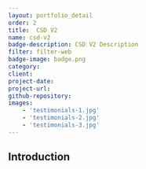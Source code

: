```yaml
---
layout: portfolio_detail
order: 2
title:  CSD V2
name: csd-v2
badge-description: CSD V2 Description
filter: filter-web
badge-image: badge.png
category:
client:
project-date:
project-url:
github-repository:
images:
    - 'testimonials-1.jpg'
    - 'testimonials-2.jpg'
    - 'testimonials-3.jpg'
---
```

## Introduction
